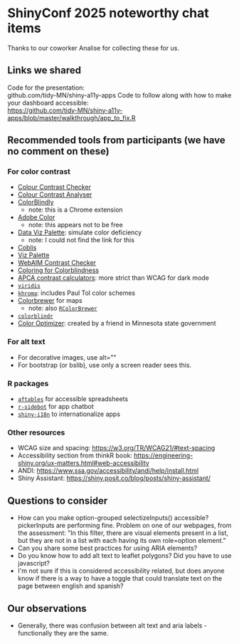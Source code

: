 # ShinyConf 2025 noteworthy chat items

Thanks to our coworker Analise for collecting these for us.

## Links we shared

Code for the presentation:  
github.com/tidy-MN/shiny-a11y-apps
Code to follow along with how to make your dashboard accessible:  
https://github.com/tidy-MN/shiny-a11y-apps/blob/master/walkthrough/app_to_fix.R

## Recommended tools from participants (we have no comment on these)

### For color contrast

* [Colour Contrast Checker](https://colourcontrast.cc/)
* [Colour Contrast Analyser](https://www.tpgi.com/color-contrast-checker/)
* [ColorBlindly](https://wearecolorblind.com/resources/colorblindly-colorblindness-simulator/)
    * note: this is a Chrome extension
* [Adobe Color](https://color.adobe.com/)
    * note: this appears not to be free
* [Data Viz Palette](): simulate color deficiency
    * note: I could not find the link for this
* [Coblis](https://www.color-blindness.com/coblis-color-blindness-simulator/)
* [Viz Palette](https://projects.susielu.com/viz-palette)
* [WebAIM Contrast Checker](https://webaim.org/resources/contrastchecker/)
* [Coloring for Colorblindness](https://davidmathlogic.com/colorblind/)
* [APCA contrast calculators](https://www.myndex.com/APCA/): more strict than WCAG for dark mode
* [`viridis`](https://sjmgarnier.github.io/viridis/index.html) 
* [`khroma`](https://packages.tesselle.org/khroma/articles/tol.html): includes Paul Tol color schemes
* [Colorbrewer](https://colorbrewer2.org/) for maps
    * note: also [`RColorBrewer`](https://CRAN.R-project.org/package=RColorBrewer)
* [`colorblindr`](https://github.com/clauswilke/colorblindr) 
* [Color Optimizer](https://aboricholololo.shinyapps.io/ColorOptimizer/): created by a friend in Minnesota state government


### For alt text

* For decorative images, use alt=""
* For bootstrap (or bslib), use <span class="visually-hidden">only a screen reader sees this</span>.

### R packages

* [`aftables`](https://github.com/best-practice-and-impact/aftables) for accessible spreadsheets
* [`r-sidebot`](https://github.com/jcheng5/r-sidebot) for app chatbot
* [`shiny-i18n`](https://appsilon.com/rhinoverse/shiny-i18n) to internationalize apps

### Other resources

* WCAG size and spacing: https://w3.org/TR/WCAG21/#text-spacing
* Accessibility section from thinkR book: https://engineering-shiny.org/ux-matters.html#web-accessibility
* ANDI: https://www.ssa.gov/accessibility/andi/help/install.html
* Shiny Assistant: https://shiny.posit.co/blog/posts/shiny-assistant/



## Questions to consider

* How can you make option-grouped selectizeInputs() accessible? pickerInputs are performing fine. Problem on one of our webpages, from the assessment: "In this filter, there are visual elements present in a list, but they are not in a list with each having its own role=option element."
* Can you share some best practices for using ARIA elements?
* Do you know how to add alt text to leaflet polygons? Did you have to use javascript?
* I'm not sure if this is considered accessibility related, but does anyone know if there is a way to have a toggle that could translate text on the page between english and spanish?

## Our observations

* Generally, there was confusion between alt text and aria labels - functionally they are the same.

